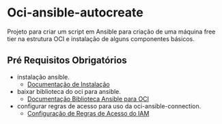 # Oci-ansible-autocreate
Projeto para criar um script em Ansible para criação de uma máquina free tier na estrutura OCI e instalação de alguns componentes básicos.


## Pré Requisitos Obrigatórios

- instalação ansible.
  - [Documentação de Instalação](https://docs.ansible.com/ansible/latest/installation_guide/intro_installation.html)
- baixar biblioteca do oci para ansible.
  - [Documentação Biblioteca Ansible para OCI](https://oci-ansible-collection.readthedocs.io/en/latest/installation/index.html#linux-macos)
- configurar regras de acesso para uso da oci-ansible-connection.
  - [Configuração de Regras de Acesso do IAM](https://docs.oracle.com/en-us/iaas/Content/API/SDKDocs/ansiblegetstarted.htm#configureAuth)
